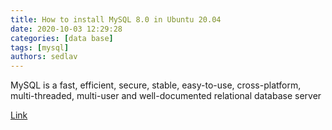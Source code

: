 ```yaml
---
title: How to install MySQL 8.0 in Ubuntu 20.04 
date: 2020-10-03 12:29:28
categories: [data base]
tags: [mysql]
authors: sedlav
---
```


MySQL is a fast, efficient, secure, stable, easy-to-use, cross-platform, multi-threaded, multi-user and well-documented relational database server

[Link](https://www.librebyte.net/en/data-base/how-to-install-mysql-8-0-in-ubuntu-20-04/)
